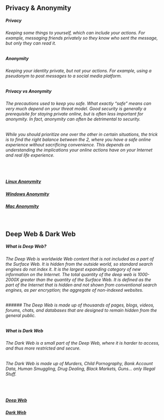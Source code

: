 ## Privacy & Anonymity
##### Privacy
###### Keeping some things to yourself, which can include your actions. For example, messaging friends privately so they know who sent the message, but only they can read it. 

##### Anonymity
###### Keeping your identity private, but not your actions. For example, using a pseudonym to post messages to a social media platform.

##### Privacy vs Anonymity
###### The precautions used to keep you safe. What exactly “safe” means can very much depend on your threat model. Good security is generally a prerequisite for staying private online, but is often less important for anonymity. In fact, anonymity can often be detrimental to security.
###### While you should prioritize one over the other in certain situations, the trick is to find the right balance between the 2, where you have a safe online experience without sacrificing convenience. This depends on understanding the implications your online actions have on your Internet and real life experience.



<br>



<h5><a href="https://gcab156.github.io/How-to-be-Anonymous/assets/dir/linux">Linux Anonymity</a></h5>
<h5><a href="https://gcab156.github.io/How-to-be-Anonymous/assets/dir/windows">Windows Anonymity</a></h5>
<h5><a href="https://gcab156.github.io/How-to-be-Anonymous/assets/dir/mac"> Mac Anonymity</a></h5>



<br>



## Deep Web & Dark Web
##### What is Deep Web?

###### The Deep Web is worldwide Web content that is not included as a part of the Surface Web. It is hidden from the outside world, so standard search engines do not index it. It is the largest expanding category of new information on the Internet. The total quantity of the deep web is 1000-2000X greater than the quantity of the Surface Web. It is defined as the part of the Internet that is hidden and not shown from conventional search engines, as per encryption; the aggregate of non-indexed websites.
###### ###### The Deep Web is made up of thousands of pages, blogs, videos, forums, chats, and databases that are designed to remain hidden from the general public.

##### What is Dark Web
###### The Dark Web is a small part of the Deep Web, where it is harder to access, and thus more restricted and secure.
###### The Dark Web is made up of Murders, Child Pornography, Bank Account Data, Human Smuggling, Drug Dealing, Black Markets, Guns... only Illegal Stuff.



<br>



<h5><a href="https://gcab156.github.io/How-to-be-Anonymous/assets/dir/deepweb">Deep Web</a></h5>
<h5><a href="https://gcab156.github.io/How-to-be-Anonymous/assets/dir/darkweb">Dark Web</a></h5>



<br>


